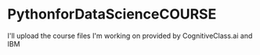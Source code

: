 # PythonforDataScienceCOURSE
I'll upload the course files I'm working on provided by CognitiveClass.ai and IBM
